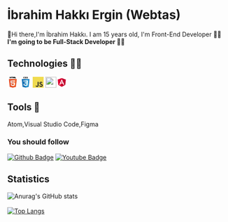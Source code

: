 # İbrahim Hakkı Ergin (Webtas)
👋Hi there,I'm İbrahim Hakkı. I am 15 years old, I'm Front-End Developer 👨‍💻 <br>
**I'm going to be Full-Stack Developer 👨‍💻**
## Technologies 🧑‍💻
<img  width= 25 height= 25 src="https://raw.githubusercontent.com/github/explore/80688e429a7d4ef2fca1e82350fe8e3517d3494d/topics/html/html.png"> <img width= 25 height= 25 src="https://raw.githubusercontent.com/github/explore/80688e429a7d4ef2fca1e82350fe8e3517d3494d/topics/css/css.png"> <img width= 25 height= 25 src="https://raw.githubusercontent.com/github/explore/80688e429a7d4ef2fca1e82350fe8e3517d3494d/topics/javascript/javascript.png"> <img width= 25 height= 25 src="https://pbs.twimg.com/profile_images/1278691829135876097/I4HKOLJw_400x400.png"><img width= 25 height= 25 src="https://raw.githubusercontent.com/github/explore/80688e429a7d4ef2fca1e82350fe8e3517d3494d/topics/angular/angular.png"> 

## Tools 🧰
Atom,Visual Studio Code,Figma
### You should follow
[![Github Badge](https://img.shields.io/github/followers/06ergin06?style=social)](https://github.com/06ergin06)
[![Youtube Badge](https://img.shields.io/youtube/channel/subscribers/UCnu8zBv-6nGXLlxgsBYmksQ?style=social)](https://www.youtube.com/channel/UCnu8zBv-6nGXLlxgsBYmksQ/featured)
## Statistics
![Anurag's GitHub stats](https://github-readme-stats.vercel.app/api?username=06ergin06&show_icons=true&theme=dark)
<br><br>
[![Top Langs](https://github-readme-stats.vercel.app/api/top-langs/?username=06ergin06&layout=compact)](https://github.com/anuraghazra/github-readme-stats)
